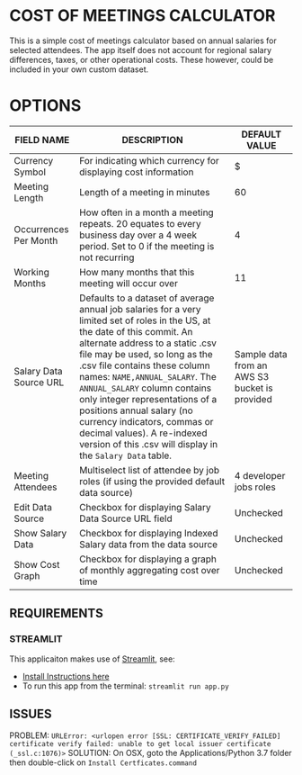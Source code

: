 # COST OF MEETINGS CALCULATOR
This is a simple cost of meetings calculator based on annual salaries for selected attendees. The app itself does not account for regional salary differences, taxes, or other operational costs. These however, could be included in your own custom dataset.

# OPTIONS
FIELD NAME | DESCRIPTION | DEFAULT VALUE
----- | ----- | --------
Currency Symbol | For indicating which currency for displaying cost information | $
Meeting Length | Length of a meeting in minutes | 60
Occurrences Per Month | How often in a month a meeting repeats. 20 equates to every business day over a 4 week period. Set to 0 if the meeting is not recurring | 4
Working Months | How many months that this meeting will occur over | 11
Salary Data Source URL | Defaults to a dataset of average annual job salaries for a very limited set of roles in the US, at the date of this commit. An alternate address to a static .csv file may be used, so long as the .csv file contains these column names: `NAME,ANNUAL_SALARY`. The `ANNUAL_SALARY` column contains only integer representations of a positions annual salary (no currency indicators, commas or decimal values). A re-indexed version of this .csv will display in the `Salary Data` table. | Sample data from an AWS S3 bucket is provided
Meeting Attendees | Multiselect list of attendee by job roles (if using the provided default data source) | 4 developer jobs roles
Edit Data Source | Checkbox for displaying Salary Data Source URL field | Unchecked
Show Salary Data | Checkbox for displaying Indexed Salary data from the data source | Unchecked
Show Cost Graph | Checkbox for displaying a graph of monthly aggregating cost over time | Unchecked

## REQUIREMENTS
### STREAMLIT
This applicaiton makes use of [Streamlit](https://www.streamlit.io), see:
- [Install Instructions here](https://docs.streamlit.io/getting_started.html#install-streamlit)
- To run this app from the terminal: `streamlit run app.py`


## ISSUES
PROBLEM: `URLError: <urlopen error [SSL: CERTIFICATE_VERIFY_FAILED] certificate verify failed: unable to get local issuer certificate (_ssl.c:1076)>`
SOLUTION: On OSX, goto the Applications/Python 3.7 folder then double-click on `Install Certficates.command`